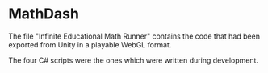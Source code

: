 # MathDash

The file "Infinite Educational Math Runner" contains the code that had been exported from Unity in a playable WebGL format.

The four C# scripts were the ones which were written during development. 
